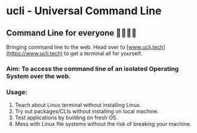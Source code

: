 # ucli - Universal Command Line

## Command Line for everyone 👨‍👩‍👧‍👦

Bringing command line to the web. Head over to [www.ucli.tech](https://www.ucli.tech) to get a terminal all for yourself.

### Aim: To access the command line of an isolated Operating System over the web.

### Usage: 
1. Teach about Linux terminal without installing Linux. 
2. Try out packages/CLIs without installing on local machine. 
3. Test applications by building on fresh OS.
4. Mess with Linux file systems without the risk of breaking your machine. 
